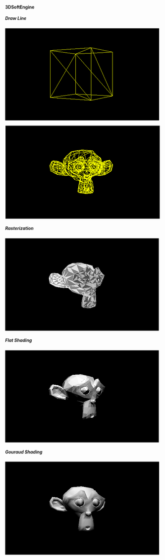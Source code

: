 #### 3DSoftEngine 

##### Draw Line

![](./resource/example_01.png)



![](./resource/example_02.png)

##### Rasterization

![](./resource/example_03.png)

##### Flat Shading

![](./resource/example_04.png)

##### Gouraud Shading

![](./resource/example_05.png)

